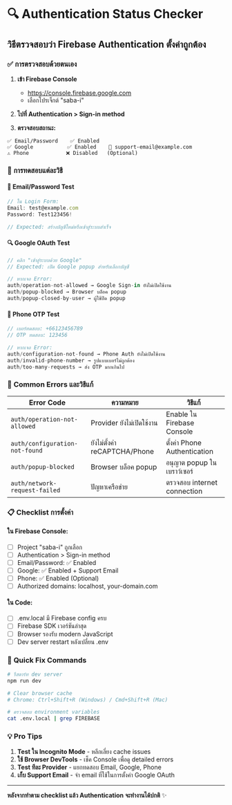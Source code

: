 # 🔍 Authentication Status Checker

## วิธีตรวจสอบว่า Firebase Authentication ตั้งค่าถูกต้อง

### ✅ **การตรวจสอบด้วยตนเอง**

1. **เข้า Firebase Console**
   - https://console.firebase.google.com
   - เลือกโปรเจ็กต์ "saba-i"

2. **ไปที่ Authentication > Sign-in method**

3. **ตรวจสอบสถานะ:**

```
✅ Email/Password    ✅ Enabled
✅ Google           ✅ Enabled    📧 support-email@example.com
⚠️ Phone            ❌ Disabled   (Optional)
```

### 🧪 **การทดสอบแต่ละวิธี**

#### 📧 **Email/Password Test**
```javascript
// ใน Login Form:
Email: test@example.com
Password: Test123456!

// Expected: สร้างบัญชีใหม่หรือเข้าสู่ระบบสำเร็จ
```

#### 🔍 **Google OAuth Test**  
```javascript
// คลิก "เข้าสู่ระบบด้วย Google"
// Expected: เปิด Google popup สำหรับเลือกบัญชี

// หากเจอ Error:
auth/operation-not-allowed → Google Sign-in ยังไม่เปิดใช้งาน
auth/popup-blocked → Browser บล็อค popup
auth/popup-closed-by-user → ผู้ใช้ปิด popup
```

#### 📱 **Phone OTP Test**
```javascript
// เบอร์ทดสอบ: +66123456789
// OTP ทดสอบ: 123456

// หากเจอ Error:
auth/configuration-not-found → Phone Auth ยังไม่เปิดใช้งาน
auth/invalid-phone-number → รูปแบบเบอร์ไม่ถูกต้อง
auth/too-many-requests → ส่ง OTP มากเกินไป
```

### 🚨 **Common Errors และวิธีแก้**

| Error Code | ความหมาย | วิธีแก้ |
|------------|-----------|---------|
| `auth/operation-not-allowed` | Provider ยังไม่เปิดใช้งาน | Enable ใน Firebase Console |
| `auth/configuration-not-found` | ยังไม่ตั้งค่า reCAPTCHA/Phone | ตั้งค่า Phone Authentication |
| `auth/popup-blocked` | Browser บล็อค popup | อนุญาต popup ในเบราว์เซอร์ |
| `auth/network-request-failed` | ปัญหาเครือข่าย | ตรวจสอบ internet connection |

### 📋 **Checklist การตั้งค่า**

#### ใน Firebase Console:
- [ ] Project "saba-i" ถูกเลือก
- [ ] Authentication > Sign-in method
- [ ] Email/Password: ✅ Enabled  
- [ ] Google: ✅ Enabled + Support Email
- [ ] Phone: ✅ Enabled (Optional)
- [ ] Authorized domains: localhost, your-domain.com

#### ใน Code:
- [ ] .env.local มี Firebase config ครบ
- [ ] Firebase SDK เวอร์ชันล่าสุด
- [ ] Browser รองรับ modern JavaScript
- [ ] Dev server restart หลังเปลี่ยน .env

### 🔧 **Quick Fix Commands**

```bash
# รีสตาร์ท dev server
npm run dev

# Clear browser cache
# Chrome: Ctrl+Shift+R (Windows) / Cmd+Shift+R (Mac)

# ตรวจสอบ environment variables
cat .env.local | grep FIREBASE
```

### 💡 **Pro Tips**

1. **Test ใน Incognito Mode** - หลีกเลี่ยง cache issues
2. **ใช้ Browser DevTools** - เช็ค Console เพื่อดู detailed errors  
3. **Test ทีละ Provider** - แยกทดสอบ Email, Google, Phone
4. **เก็บ Support Email** - จำ email ที่ใช้ในการตั้งค่า Google OAuth

---

**หลังจากทำตาม checklist แล้ว Authentication จะทำงานได้ปกติ** ✨
